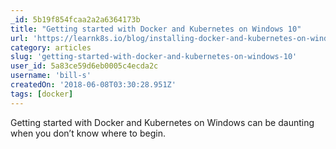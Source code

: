 ```yaml
---
_id: 5b19f854fcaa2a2a6364173b
title: "Getting started with Docker and Kubernetes on Windows 10"
url: 'https://learnk8s.io/blog/installing-docker-and-kubernetes-on-windows'
category: articles
slug: 'getting-started-with-docker-and-kubernetes-on-windows-10'
user_id: 5a83ce59d6eb0005c4ecda2c
username: 'bill-s'
createdOn: '2018-06-08T03:30:28.951Z'
tags: [docker]
---
```


Getting started with Docker and Kubernetes on Windows can be daunting when you don’t know where to begin.
